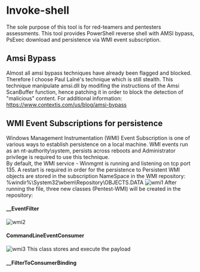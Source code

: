 # Invoke-shell
The sole purpose of this tool is for red-teamers and pentesters assessments.
This tool provides PowerShell reverse shell with AMSI bypass, PsExec download and persistence via WMI event subscription.

## Amsi Bypass
Almost all amsi bypass techniques have already been flagged and blocked. Therefore I choose Paul Laîné's technique which is still stealth. This technique manipulate amsi.dll by modifing the instructions of the Amsi ScanBuffer function, hence patching it in order to block the detection of "malicious" content.
    For additional information: https://www.contextis.com/us/blog/amsi-bypass

## WMI Event Subscriptions for persistence
Windows Management Instrumentation (WMI) Event Subscription is one of various ways to establish persistence on a local machine.
WMI events run as an nt-authority\system, persists across reboots and Administrator privilege is required to use this technique.      
By default, the WMI service - Winmgmt is running and listening on tcp port 135.
A restart is required in order for the persistence to 
Persistent WMI objects are stored in the subscription NameSpace in the WMI repository:
%windir%\System32\wbem\Repository\OBJECTS.DATA
![wmi1](https://user-images.githubusercontent.com/90933102/134239803-e1effd09-792f-4c3b-ad9f-dc8ae2a1c496.PNG)
After running the file, three new classes (Pentest-WMI) will be created in the repository:
#### __EventFilter
![wmi2](https://user-images.githubusercontent.com/90933102/134240537-b9e6d81b-46ff-49ad-8b64-5005d74e3eb1.PNG)
#### CommandLineEventConsumer
![wmi3](https://user-images.githubusercontent.com/90933102/134240862-69e2794f-435a-422b-a18c-2fd7ac9b1993.PNG)
This class stores and execute the payload

#### __FilterToConsumerBinding

